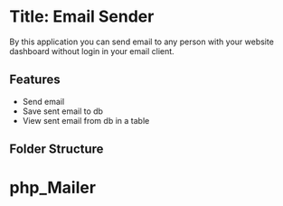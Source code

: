 # Title: Email Sender

By this application you can send email to any person with your website dashboard without login in your email client.

## Features

* Send email
* Save sent email to db
* View sent email from db in a table

## Folder Structure
# php_Mailer
